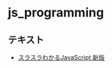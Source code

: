 # js_programming
## テキスト
* [スラスラわかるJavaScript 新版](https://www.shoeisha.co.jp/book/detail/9784798173269)